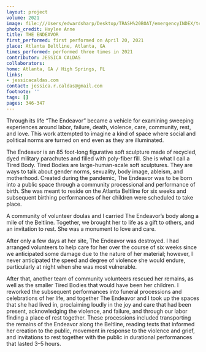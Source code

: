 ```yaml
---
layout: project
volume: 2021
image: file:///Users/edwardsharp/Desktop/TRASH%20BOAT/emergencyINDEX/ten_plus/guts/Links/1664912455174__The_Endeavor--Jessica_Caldas.jpg
photo_credit: Haylee Anne
title: THE ENDEAVOR
first_performed: first performed on April 20, 2021
place: Atlanta Beltline, Atlanta, GA
times_performed: performed three times in 2021
contributor: JESSICA CALDAS
collaborators:
home: Atlanta, GA / High Springs, FL
links:
- jessicacaldas.com
contact: jessica.r.caldas@gmail.com
footnote: ''
tags: []
pages: 346-347
---
```

Through its life “The Endeavor” became a vehicle for examining sweeping experiences around labor, failure, death, violence, care, community, rest, and love. This work attempted to imagine a kind of space where social and political norms are turned on end even as they are illuminated.

The Endeavor is an 85 foot-long figurative soft sculpture made of recycled, dyed military parachutes and filled with poly-fiber fill. She is what I call a Tired Body. Tired Bodies are large-human-scale soft sculptures. They are ways to talk about gender norms, sexuality, body image, ableism, and motherhood. Created during the pandemic, The Endeavor was to be born into a public space through a community processional and performance of birth. She was meant to reside on the Atlanta Beltline for six weeks and subsequent birthing performances of her children were scheduled to take place.

A community of volunteer doulas and I carried The Endeavor’s body along a mile of the Beltline. Together, we brought her to life as a gift to others, and an invitation to rest. She was a monument to love and care. 

After only a few days at her site, The Endeavor was destroyed. I had arranged volunteers to help care for her over the course of six weeks since we anticipated some damage due to the nature of her material; however, I never anticipated the speed and degree of violence she would endure, particularly at night when she was most vulnerable.

After that, another team of community volunteers rescued her remains, as well as the smaller Tired Bodies that would have been her children. I reworked the subsequent performances into funeral processions and celebrations of her life, and together The Endeavor and I took up the spaces that she had lived in, proclaiming loudly in the joy and care that had been present, acknowledging the violence, and failure, and through our labor finding a place of rest together. These processions included transporting the remains of the Endeavor along the Beltline, reading texts that informed her creation to the public, movement in response to the violence and grief, and invitations to rest together with the public in durational performances that lasted 3–5 hours.
